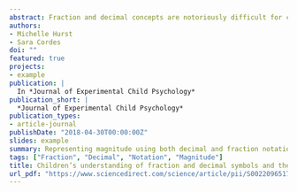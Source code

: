 ```yaml
---
abstract: Fraction and decimal concepts are notoriously difficult for children to learn yet are a major component of elementary and middle school math curriculum and an important prerequisite for higher order mathematics (i.e., algebra). Thus, recently there has been a push to understand how children think about rational number magnitudes in order to understand how to promote rational number understanding. However, prior work investigating these questions has focused almost exclusively on fraction notation, overlooking the open questions of how children integrate rational number magnitudes presented in distinct notations (i.e., fractions, decimals, and whole numbers) and whether understanding of these distinct notations may independently contribute to pre-algebra ability. In the current study, we investigated rational number magnitude and arithmetic performance in both fraction and decimal notation in fourth- to seventh-grade children. We then explored how these measures of rational number ability predicted pre-algebra ability. Results reveal that children do represent the magnitudes of fractions and decimals as falling within a single numerical continuum and that, despite greater experience with fraction notation, children are more accurate when processing decimal notation than when processing fraction notation. Regression analyses revealed that both magnitude and arithmetic performance predicted pre-algebra ability, but magnitude understanding may be particularly unique and depend on notation. The educational implications of differences between children in the current study and previous work with adults are discussed.
authors:
- Michelle Hurst
- Sara Cordes
doi: ""
featured: true
projects:
- example
publication: |
  In *Journal of Experimental Child Psychology*
publication_short: |
  *Journal of Experimental Child Psychology*
publication_types: 
- article-journal
publishDate: "2018-04-30T00:00:00Z"
slides: example
summary: Representing magnitude using both decimal and fraction notation shows differences in accuracy.
tags: ["Fraction", "Decimal", "Notation", "Magnitude"]
title: Children’s understanding of fraction and decimal symbols and the notation-specific relation to pre-algebra ability
url_pdf: "https://www.sciencedirect.com/science/article/pii/S0022096517302564"
---
```

